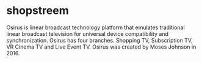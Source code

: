 # shopstreem
Osirus is linear broadcast technology platform that emulates traditional linear broadcast television for universal device compatibility and synchronization. Osirus has four branches. Shopping TV, Subscription TV, VR Cinema TV and Live Event TV. Osirus was created by Moses Johnson in 2016.
